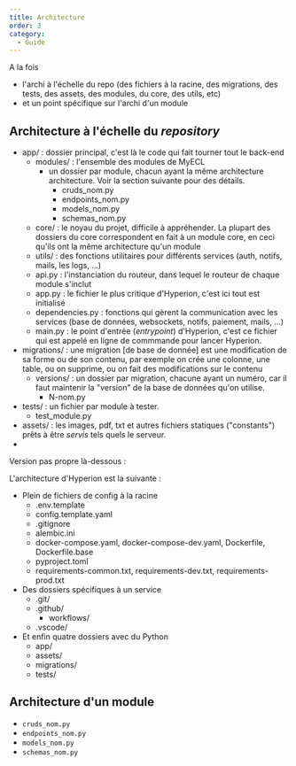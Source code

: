 ```yaml
---
title: Architecture
order: 3
category:
  - Guide
---
```


A la fois

- l'archi à l'échelle du repo (des fichiers à la racine, des migrations, des tests, des assets, des modules, du core, des utils, etc)
- et un point spécifique sur l'archi d'un module

## Architecture à l'échelle du _repository_

- app/ : dossier principal, c'est là le code qui fait tourner tout le back-end
  - modules/ : l'ensemble des modules de MyECL
    - un dossier par module, chacun ayant la même architecture architecture. Voir la section suivante pour des détails.
      - cruds_nom.py
      - endpoints_nom.py
      - models_nom.py
      - schemas_nom.py
  - core/ : le noyau du projet, difficile à appréhender. La plupart des dossiers du core correspondent en fait à un module core, en ceci qu'ils ont la même architecture qu'un module
  - utils/ : des fonctions utilitaires pour différents services (auth, notifs, mails, les logs, ...)
  - api.py : l'instanciation du routeur, dans lequel le routeur de chaque module s'inclut
  - app.py : le fichier le plus critique d'Hyperion, c'est ici tout est initialisé
  - dependencies.py : fonctions qui gèrent la communication avec les services (base de données, websockets, notifs, paiement, mails, ...)
  - main.py : le point d'entrée (_entrypoint_) d'Hyperion, c'est ce fichier qui est appelé en ligne de commmande pour lancer Hyperion.
- migrations/ : une migration [de base de donnée] est une modification de sa forme ou de son contenu, par exemple on crée une colonne, une table, ou on supprime, ou on fait des modifications sur le contenu
  - versions/ : un dossier par migration, chacune ayant un numéro, car il faut maintenir la "version" de la base de données qu'on utilise.
    - N-nom.py
- tests/ : un fichier par module à tester.
  - test_module.py
- assets/ : les images, pdf, txt et autres fichiers statiques ("constants") prêts à être _servis_ tels quels le serveur.
-

Version pas propre là-dessous :

L'architecture d'Hyperion est la suivante :

- Plein de fichiers de config à la racine
  - .env.template
  - config.template.yaml
  - .gitignore
  - alembic.ini
  - docker-compose.yaml, docker-compose-dev.yaml, Dockerfile, Dockerfile.base
  - pyproject.toml
  - requirements-common.txt, requirements-dev.txt, requirements-prod.txt
- Des dossiers spécifiques à un service
  - .git/
  - .github/
    - workflows/
  - .vscode/
- Et enfin quatre dossiers avec du Python
  - app/
  - assets/
  - migrations/
  - tests/

## Architecture d'un module

- `cruds_nom.py`
- `endpoints_nom.py`
- `models_nom.py`
- `schemas_nom.py`
